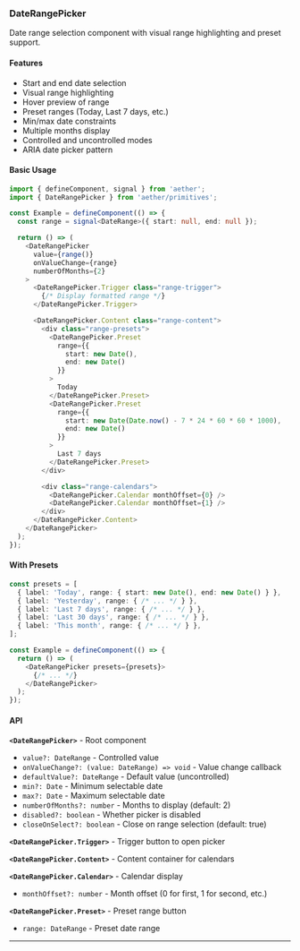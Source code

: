 ### DateRangePicker

Date range selection component with visual range highlighting and preset support.

#### Features

- Start and end date selection
- Visual range highlighting
- Hover preview of range
- Preset ranges (Today, Last 7 days, etc.)
- Min/max date constraints
- Multiple months display
- Controlled and uncontrolled modes
- ARIA date picker pattern

#### Basic Usage

```typescript
import { defineComponent, signal } from 'aether';
import { DateRangePicker } from 'aether/primitives';

const Example = defineComponent(() => {
  const range = signal<DateRange>({ start: null, end: null });

  return () => (
    <DateRangePicker
      value={range()}
      onValueChange={range}
      numberOfMonths={2}
    >
      <DateRangePicker.Trigger class="range-trigger">
        {/* Display formatted range */}
      </DateRangePicker.Trigger>

      <DateRangePicker.Content class="range-content">
        <div class="range-presets">
          <DateRangePicker.Preset
            range={{
              start: new Date(),
              end: new Date()
            }}
          >
            Today
          </DateRangePicker.Preset>
          <DateRangePicker.Preset
            range={{
              start: new Date(Date.now() - 7 * 24 * 60 * 60 * 1000),
              end: new Date()
            }}
          >
            Last 7 days
          </DateRangePicker.Preset>
        </div>

        <div class="range-calendars">
          <DateRangePicker.Calendar monthOffset={0} />
          <DateRangePicker.Calendar monthOffset={1} />
        </div>
      </DateRangePicker.Content>
    </DateRangePicker>
  );
});
```

#### With Presets

```typescript
const presets = [
  { label: 'Today', range: { start: new Date(), end: new Date() } },
  { label: 'Yesterday', range: { /* ... */ } },
  { label: 'Last 7 days', range: { /* ... */ } },
  { label: 'Last 30 days', range: { /* ... */ } },
  { label: 'This month', range: { /* ... */ } },
];

const Example = defineComponent(() => {
  return () => (
    <DateRangePicker presets={presets}>
      {/* ... */}
    </DateRangePicker>
  );
});
```

#### API

**`<DateRangePicker>`** - Root component
- `value?: DateRange` - Controlled value
- `onValueChange?: (value: DateRange) => void` - Value change callback
- `defaultValue?: DateRange` - Default value (uncontrolled)
- `min?: Date` - Minimum selectable date
- `max?: Date` - Maximum selectable date
- `numberOfMonths?: number` - Months to display (default: 2)
- `disabled?: boolean` - Whether picker is disabled
- `closeOnSelect?: boolean` - Close on range selection (default: true)

**`<DateRangePicker.Trigger>`** - Trigger button to open picker

**`<DateRangePicker.Content>`** - Content container for calendars

**`<DateRangePicker.Calendar>`** - Calendar display
- `monthOffset?: number` - Month offset (0 for first, 1 for second, etc.)

**`<DateRangePicker.Preset>`** - Preset range button
- `range: DateRange` - Preset date range

---

